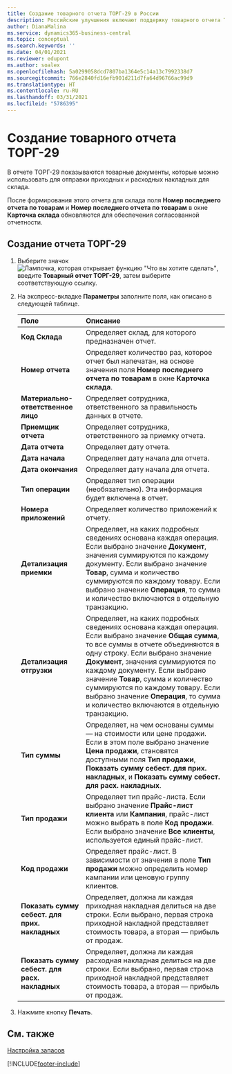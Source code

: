```yaml
---
title: Создание товарного отчета ТОРГ-29 в России
description: Российские улучшения включают поддержку товарного отчета ТОРГ-29.
author: DianaMalina
ms.service: dynamics365-business-central
ms.topic: conceptual
ms.search.keywords: ''
ms.date: 04/01/2021
ms.reviewer: edupont
ms.author: soalex
ms.openlocfilehash: 5a0299058dcd7807ba1364e5c14a13c7992338d7
ms.sourcegitcommit: 766e2840fd16efb901d211d7fa64d96766ac99d9
ms.translationtype: HT
ms.contentlocale: ru-RU
ms.lasthandoff: 03/31/2021
ms.locfileid: "5786395"
---
```

# <a name="create-the-torg-29-goods-report"></a>Создание товарного отчета ТОРГ-29

В отчете ТОРГ-29 показываются товарные документы, которые можно использовать для отправки приходных и расходных накладных для склада.  

После формирования этого отчета для склада поля **Номер последнего отчета по товарам** и **Номер последнего отчета по товарам** в окне **Карточка склада** обновляются для обеспечения согласованной отчетности.

## <a name="to-create-the-torg-29-report"></a>Создание отчета ТОРГ-29

1. Выберите значок ![Лампочка, которая открывает функцию "Что вы хотите сделать"](../../media/ui-search/search_small.png "Что вы хотите сделать"), введите **Товарный отчет ТОРГ-29**, затем выберите соответствующую ссылку.

2. На экспресс-вкладке **Параметры** заполните поля, как описано в следующей таблице.

   | Поле                              | Описание                                                  |
   | :--------------------------------- | :----------------------------------------------------------- |
   | **Код Склада**                  | Определяет склад, для которого предназначен отчет.               |
   | **Номер отчета**                     | Определяет количество раз, которое отчет был напечатан, на основе значения поля **Номер последнего отчета по товарам** в окне **Карточка склада**. |
   | **Материально-ответственное лицо**           | Определяет сотрудника, ответственного за правильность данных в отчете. |
   | **Приемщик отчета**                | Определяет сотрудника, ответственного за приемку отчета. |
   | **Дата отчета**                    | Определяет дату отчета.                            |
   | **Дата начала**                     | Определяет дату начала для отчета.                     |
   | **Дата окончания**                       | Определяет дату начала для отчета.                     |
   | **Тип операции**                 | Определяет тип операции (необязательно). Эта информация будет включена в отчет. |
   | **Номера приложений**                   | Определяет количество приложений к отчету.           |
   | **Детализация приемки**              | Определяет, на каких подробных сведениях основана каждая операция.   Если выбрано значение **Документ**, значения суммируются по каждому документу. Если выбрано значение **Товар**, сумма и количество суммируются по каждому товару. Если выбрано значение **Операция**, то сумма и количество включаются в отдельную транзакцию. |
   | **Детализация отгрузки**             | Определяет, на каких подробных сведениях основана каждая операция.   Если выбрано значение **Общая сумма**, то все суммы в отчете объединяются в одну строку. Если выбрано значение **Документ**, значения суммируются по каждому документу. Если выбрано значение **Товар**, сумма и количество суммируются по каждому товару. Если выбрано значение **Операция**, то сумма и количество включаются в отдельную транзакцию. |
   | **Тип суммы**                    | Определяет, на чем основаны суммы — на стоимости или цене продажи.   Если в этом поле выбрано значение **Цена продажи**, становятся доступными поля **Тип продажи**, **Показать сумму себест. для прих. накладных**, и **Показать сумму себест. для расх. накладных**. |
   | **Тип продажи**                     | Определяет тип прайс-листа.   Если выбрано значение **Прайс-лист клиента** или **Кампания**, прайс-лист можно выбрать в поле **Код продажи**. Если выбрано значение **Все клиенты**, используется единый прайс-лист. |
   | **Код продажи**                     | Определяет прайс-лист. В зависимости от значения в поле **Тип продажи** можно определить номер кампании или ценовую группу клиентов. |
   | **Показать сумму себест. для прих. накладных**  | Определяет, должна ли каждая приходная накладная делиться на две строки. Если выбрано, первая строка приходной накладной представляет стоимость товара, а вторая — прибыль от продаж. |
   | **Показать сумму себест. для расх. накладных** | Определяет, должна ли каждая расходная накладная делиться на две строки. Если выбрано, первая строка приходной накладной представляет стоимость товара, а вторая — прибыль от продаж. |

3. Нажмите кнопку **Печать**.

## <a name="see-also"></a>См. также

[Настройка запасов](../../inventory-setup-inventory.md)  


[!INCLUDE[footer-include](../../includes/footer-banner.md)]